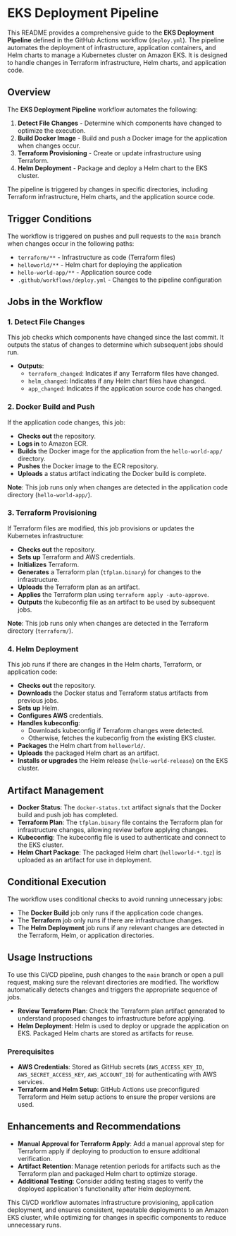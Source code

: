 
# EKS Deployment Pipeline

This README provides a comprehensive guide to the **EKS Deployment Pipeline** defined in the GitHub Actions workflow (`deploy.yml`). The pipeline automates the deployment of infrastructure, application containers, and Helm charts to manage a Kubernetes cluster on Amazon EKS. It is designed to handle changes in Terraform infrastructure, Helm charts, and application code.

## Overview

The **EKS Deployment Pipeline** workflow automates the following:

1. **Detect File Changes** - Determine which components have changed to optimize the execution.
2. **Build Docker Image** - Build and push a Docker image for the application when changes occur.
3. **Terraform Provisioning** - Create or update infrastructure using Terraform.
4. **Helm Deployment** - Package and deploy a Helm chart to the EKS cluster.

The pipeline is triggered by changes in specific directories, including Terraform infrastructure, Helm charts, and the application source code.

## Trigger Conditions

The workflow is triggered on pushes and pull requests to the `main` branch when changes occur in the following paths:

- `terraform/**` - Infrastructure as code (Terraform files)
- `helloworld/**` - Helm chart for deploying the application
- `hello-world-app/**` - Application source code
- `.github/workflows/deploy.yml` - Changes to the pipeline configuration

## Jobs in the Workflow

### 1. Detect File Changes

This job checks which components have changed since the last commit. It outputs the status of changes to determine which subsequent jobs should run.

- **Outputs**:
  - `terraform_changed`: Indicates if any Terraform files have changed.
  - `helm_changed`: Indicates if any Helm chart files have changed.
  - `app_changed`: Indicates if the application source code has changed.

### 2. Docker Build and Push

If the application code changes, this job:

- **Checks out** the repository.
- **Logs in** to Amazon ECR.
- **Builds** the Docker image for the application from the `hello-world-app/` directory.
- **Pushes** the Docker image to the ECR repository.
- **Uploads** a status artifact indicating the Docker build is complete.

**Note**: This job runs only when changes are detected in the application code directory (`hello-world-app/`).

### 3. Terraform Provisioning

If Terraform files are modified, this job provisions or updates the Kubernetes infrastructure:

- **Checks out** the repository.
- **Sets up** Terraform and AWS credentials.
- **Initializes** Terraform.
- **Generates** a Terraform plan (`tfplan.binary`) for changes to the infrastructure.
- **Uploads** the Terraform plan as an artifact.
- **Applies** the Terraform plan using `terraform apply -auto-approve`.
- **Outputs** the kubeconfig file as an artifact to be used by subsequent jobs.

**Note**: This job runs only when changes are detected in the Terraform directory (`terraform/`).

### 4. Helm Deployment

This job runs if there are changes in the Helm charts, Terraform, or application code:

- **Checks out** the repository.
- **Downloads** the Docker status and Terraform status artifacts from previous jobs.
- **Sets up** Helm.
- **Configures AWS** credentials.
- **Handles kubeconfig**:
  - Downloads kubeconfig if Terraform changes were detected.
  - Otherwise, fetches the kubeconfig from the existing EKS cluster.
- **Packages** the Helm chart from `helloworld/`.
- **Uploads** the packaged Helm chart as an artifact.
- **Installs or upgrades** the Helm release (`hello-world-release`) on the EKS cluster.

## Artifact Management

- **Docker Status**: The `docker-status.txt` artifact signals that the Docker build and push job has completed.
- **Terraform Plan**: The `tfplan.binary` file contains the Terraform plan for infrastructure changes, allowing review before applying changes.
- **Kubeconfig**: The kubeconfig file is used to authenticate and connect to the EKS cluster.
- **Helm Chart Package**: The packaged Helm chart (`helloworld-*.tgz`) is uploaded as an artifact for use in deployment.

## Conditional Execution

The workflow uses conditional checks to avoid running unnecessary jobs:

- The **Docker Build** job only runs if the application code changes.
- The **Terraform** job only runs if there are infrastructure changes.
- The **Helm Deployment** job runs if any relevant changes are detected in the Terraform, Helm, or application directories.

## Usage Instructions

To use this CI/CD pipeline, push changes to the `main` branch or open a pull request, making sure the relevant directories are modified. The workflow automatically detects changes and triggers the appropriate sequence of jobs.

- **Review Terraform Plan**: Check the Terraform plan artifact generated to understand proposed changes to infrastructure before applying.
- **Helm Deployment**: Helm is used to deploy or upgrade the application on EKS. Packaged Helm charts are stored as artifacts for reuse.

### Prerequisites

- **AWS Credentials**: Stored as GitHub secrets (`AWS_ACCESS_KEY_ID`, `AWS_SECRET_ACCESS_KEY`, `AWS_ACCOUNT_ID`) for authenticating with AWS services.
- **Terraform and Helm Setup**: GitHub Actions use preconfigured Terraform and Helm setup actions to ensure the proper versions are used.

## Enhancements and Recommendations

- **Manual Approval for Terraform Apply**: Add a manual approval step for Terraform apply if deploying to production to ensure additional verification.
- **Artifact Retention**: Manage retention periods for artifacts such as the Terraform plan and packaged Helm chart to optimize storage.
- **Additional Testing**: Consider adding testing stages to verify the deployed application's functionality after Helm deployment.

This CI/CD workflow automates infrastructure provisioning, application deployment, and ensures consistent, repeatable deployments to an Amazon EKS cluster, while optimizing for changes in specific components to reduce unnecessary runs.
